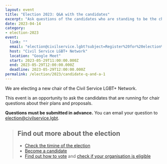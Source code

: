 ```yaml
---
layout: event
title: "Election 2023: Q&A with the candidates"
excerpt: "Ask questions of the candidates who are standing to be the chair of the Civil Service LGBT+ Network."
date: 2023-04-14
category:
- election-2023
event:
  link: ""
  email: "election@civilservice.lgbt?subject=Register%20for%20election%20Q%26A%20%E2%80%93%C2%A029%20May%202023&body=Please%20register%20me%20for%20the%2029%20May%20Q%26A%20event."
  host: "Civil Service LGBT+ Network"
  location: "Google Meet"
  start: 2023-05-29T11:00:00.000Z
  end: 2023-05-29T12:00:00.000Z
  deadline: 2023-05-29T12:00:00.000Z
permalink: /election/2023/candidate-q-and-a-1
---
```


We are electing a new chair of the Civil Service LGBT+ Network.

This event is an opportunity to ask the candidates that are running for chair questions about their plans and proposals.

**Questions must be submitted in advance.** You can email your question to <election@civilservice.lgbt>.

> ## Find out more about the election
> 
> - [Check the timine of the election](/election/2023/rules#election-timeline)
> - [Become a candidate](/election/2023/rules#nominations)
> - [Find out how to vote](/election/2023/rules#voting) and [check if your organisation is eligible](/election/2023/networks)